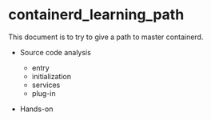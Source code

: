 # containerd_learning_path
This document is to try to give a path to master containerd.
- Source code analysis
  - entry
  - initialization
  - services
  - plug-in

- Hands-on
